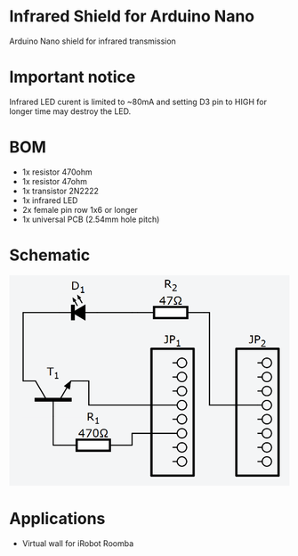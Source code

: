 # Infrared Shield for Arduino Nano
Arduino Nano shield for infrared transmission

# Important notice
Infrared LED curent is limited to ~80mA and setting D3 pin to HIGH for longer time may destroy the LED.

# BOM
- 1x resistor 470ohm
- 1x resistor 47ohm
- 1x transistor 2N2222
- 1x infrared LED
- 2x female pin row 1x6 or longer
- 1x universal PCB (2.54mm hole pitch)

# Schematic
![schematic](images/schematic.png)

# Applications
- Virtual wall for iRobot Roomba
